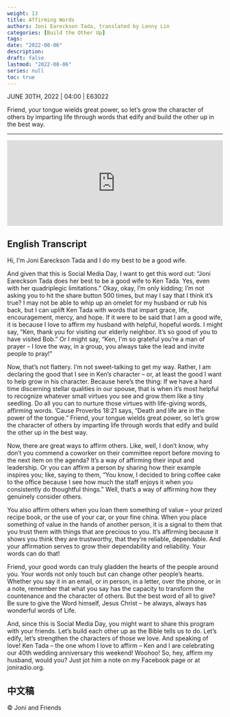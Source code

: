 ```yaml
---
weight: 13
title: Affirming Words
authors: Joni Eareckson Tada, translated by Lenny Lin
categories: [Build the Other Up]
tags: 
date: "2022-08-06"
description: 
draft: false
lastmod: "2022-08-06"
series: null
toc: true
---
```

JUNE 30TH, 2022 | 04:00 | E63022

Friend, your tongue wields great power, so let’s grow the character of others by imparting life through words that edify and build the other up in the best way.

<!--more-->
---
<iframe height="200px" width="100%" frameborder="no" scrolling="no" seamless src="https://player.simplecast.com/626e3fe1-5378-4de9-9977-c189442944c1?dark=false"></iframe>

## English Transcript
Hi, I’m Joni Eareckson Tada and I do my best to be a good wife.

And given that this is Social Media Day, I want to get this word out: “Joni Eareckson Tada does her best to be a good wife to Ken Tada. Yes, even with her quadriplegic limitations.” Okay, okay, I’m only kidding; I’m not asking you to hit the share button 500 times, but may I say that I think it’s true? I may not be able to whip up an omelet for my husband or rub his back, but I can uplift Ken Tada with words that impart grace, life, encouragement, mercy, and hope. If it were to be said that I am a good wife, it is because I love to affirm my husband with helpful, hopeful words. I might say, “Ken, thank you for visiting our elderly neighbor. It’s so good of you to have visited Bob.” Or I might say, “Ken, I'm so grateful you’re a man of prayer – I love the way, in a group, you always take the lead and invite people to pray!”             

Now, that’s not flattery. I’m not sweet-talking to get my way. Rather, I am declaring the good that I see in Ken’s character – or, at least the good I want to help grow in his character. Because here’s the thing: If we have a hard time discerning stellar qualities in our spouse, that is when it’s most helpful to recognize whatever small virtues you see and grow them like a tiny seedling. Do all you can to nurture those virtues with life-giving words, affirming words. ’Cause Proverbs 18:21 says, “Death and life are in the power of the tongue.” Friend, your tongue wields great power, so let’s grow the character of others by imparting life through words that edify and build the other up in the best way.

Now, there are great ways to affirm others. Like, well, I don’t know, why don’t you commend a coworker on their committee report before moving to the next item on the agenda? It’s a way of affirming their input and leadership. Or you can affirm a person by sharing how their example inspires you; like, saying to them, “You know, I decided to bring coffee cake to the office because I see how much the staff enjoys it when you consistently do thoughtful things.” Well, that’s a way of affirming how they genuinely consider others. 

You also affirm others when you loan them something of value – your prized recipe book, or the use of your car, or your fine china. When you place something of value in the hands of another person, it is a signal to them that you trust them with things that are precious to you. It’s affirming because it shows you think they are trustworthy, that they’re reliable, dependable. And your affirmation serves to grow their dependability and reliability. Your words can do that!

Friend, your good words can truly gladden the hearts of the people around you. Your words not only touch but can change other people’s hearts. Whether you say it in an email, or in person, in a letter, over the phone, or in a note, remember that what you say has the capacity to transform the countenance and the character of others. But the best word of all to give? Be sure to give the Word himself, Jesus Christ – he always, always has wonderful words of Life.

And, since this is Social Media Day, you might want to share this program with your friends. Let’s build each other up as the Bible tells us to do. Let’s edify, let’s strengthen the characters of those we love. And speaking of love! Ken Tada – the one whom I love to affirm – Ken and I are celebrating our 40th wedding anniversary this weekend! Woohoo! So, hey, affirm my husband, would you? Just jot him a note on my Facebook page or at joniradio.org.

## 中文稿

© Joni and Friends 
